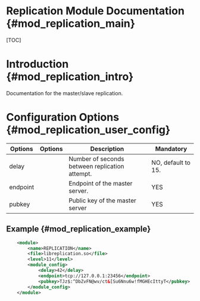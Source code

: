 Replication Module Documentation {#mod_replication_main}
========================================================

[TOC]

Introduction {#mod_replication_intro}
=================================

Documentation for the master/slave replication.

Configuration Options {#mod_replication_user_config}
================================================



Options    | Options  | Description                                            | Mandatory
-----------|----------|--------------------------------------------------------|-----------
delay      |          | Number of seconds between replication attempt.         | NO, default to 15.
endpoint   |          | Endpoint of the master server.                         | YES
pubkey     |          | Public key of the master server                        | YES

Example {#mod_replication_example}
------------------------------

~~~~~~~~~~~~~~~~~~~~~~~~~~~~~~~~~~~~~~~~~~~~~~~~~~~.xml
    <module>
        <name>REPLICATION</name>
        <file>libreplication.so</file>
        <level>11</level>
        <module_config>
            <delay>42</delay>
            <endpoint>tcp://127.0.0.1:23456</endpoint>
            <pubkey>TJz$:^DbZvFN@wv/ct&[Su6Nnu6w!fMGHEcIttyT</pubkey>
        </module_config>
    </module>
~~~~~~~~~~~~~~~~~~~~~~~~~~~~~~~~~~~~~~~~~~~~~~~~~~~
